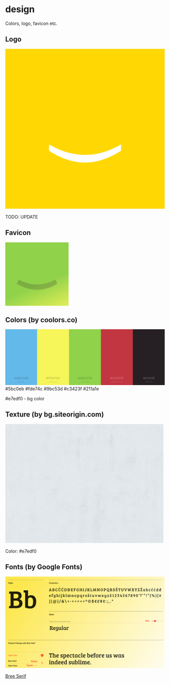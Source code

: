 # design
Colors, logo, favicon etc.

## Logo
[![](https://raw.githubusercontent.com/happywords/design/master/happy-words-2-0.png)](https://raw.githubusercontent.com/happywords/design/master/happy-words-2-0.png)

TODO: UPDATE 

## Favicon
[![](https://raw.githubusercontent.com/happywords/design/master/favicon.png)](https://raw.githubusercontent.com/happywords/design/master/favicon.png)

## Colors (by coolors.co)

[![](https://raw.githubusercontent.com/happywords/design/master/colors.png)](https://coolors.co/5bc0eb-fde74c-9bc53d-c3423f-211a1e)
#5bc0eb #fde74c #9bc53d #c3423f #211a1e

#e7edf0 - bg color

## Texture (by bg.siteorigin.com)

[![](https://raw.githubusercontent.com/happywords/design/master/bg%20texture.png)](https://raw.githubusercontent.com/happywords/design/master/bg%20texture.png)

Color: #e7edf0


## Fonts (by Google Fonts)

[![](https://raw.githubusercontent.com/happywords/design/master/font-bree-serif-1.png)](https://fonts.google.com/specimen/Bree+Serif)

[Bree Serif](https://fonts.google.com/specimen/Bree+Serif)
